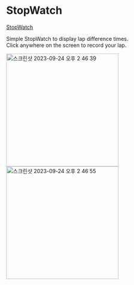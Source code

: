 # StopWatch

[StopWatch](https://whalecoding.github.io/StopWatch/)

Simple StopWatch to display lap difference times.     
Click anywhere on the screen to record your lap.

<img width="300" alt="스크린샷 2023-09-24 오후 2 46 39" src="https://github.com/whalecoding/StopWatch/assets/89170523/1d6b43cb-4dd5-47b1-ad6e-c72a8c8913e9">

<img width="300" alt="스크린샷 2023-09-24 오후 2 46 55" src="https://github.com/whalecoding/StopWatch/assets/89170523/e1b162e4-8310-4b66-8b73-b2f0761ecb59">

